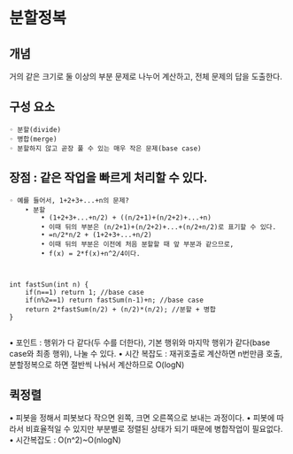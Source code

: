 # 분할정복

## 개념
거의 같은 크기로 둘 이상의 부분 문제로 나누어 계산하고, 전체 문제의 답을 도출한다.

## 구성 요소 
	◦ 분할(divide)
	◦ 병합(merge)
	◦ 분할하지 않고 곧장 풀 수 있는 매우 작은 문제(base case)

## 장점 : 같은 작업을 빠르게 처리할 수 있다.
	◦ 예를 들어서, 1+2+3+...+n의 문제?
		‣ 분할
			• (1+2+3+...+n/2) + ((n/2+1)+(n/2+2)+...+n)
			• 이때 뒤의 부분은 (n/2+1)+(n/2+2)+...+(n/2+n/2)로 표기할 수 있다.
			• =n/2*n/2 + (1+2+3+...+n/2)
			• 이때 뒤의 부분은 이전에 처음 분할할 때 앞 부분과 같으므로,
			• f(x) = 2*f(x)+n^2/4이다.


<pre><code>

int fastSun(int n) {
	if(n==1) return 1; //base case
	if(n%2==1) return fastSum(n-1)+n; //base case
	return 2*fastSum(n/2) + (n/2)*(n/2); //분할 + 병합
}

</code></pre>

• 포인트 : 행위가 다 같다(두 수를 더한다), 기본 행위와 마지막 행위가 같다(base case와 최종 행위), 나눌 수 있다.
• 시간 복잡도 : 재귀호출로 계산하면 n번만큼 호출, 분할정복으로 하면 절반씩 나눠서 계산하므로 O(logN)


## 퀵정렬
• 피봇을 정해서 피봇보다 작으면 왼쪽, 크면 오른쪽으로 보내는 과정이다.
• 피봇에 따라서 비효율적일 수 있지만 부분별로 정렬된 상태가 되기 때문에 병합작업이 필요없다.
• 시간복잡도 : O(n^2)~O(nlogN)
